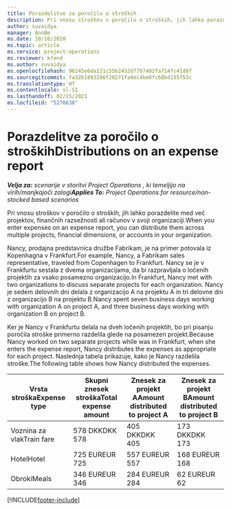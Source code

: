 ```yaml
---
title: Porazdelitve za poročilo o stroških
description: Pri vnosu stroškov v poročilo o stroških, jih lahko porazdelite med več projektov, pravnih oseb ali računov v svoji organizaciji.
author: suvaidya
manager: AnnBe
ms.date: 10/10/2020
ms.topic: article
ms.service: project-operations
ms.reviewer: kfend
ms.author: suvaidya
ms.openlocfilehash: 96245e6da131c55b2452d7797402fa714fc41d07
ms.sourcegitcommit: fa32b1893286f20271fa4ec4be8fc68bd135f53c
ms.translationtype: HT
ms.contentlocale: sl-SI
ms.lasthandoff: 02/15/2021
ms.locfileid: "5276638"
---
```

# <a name="distributions-on-an-expense-report"></a><span data-ttu-id="e8656-103">Porazdelitve za poročilo o stroških</span><span class="sxs-lookup"><span data-stu-id="e8656-103">Distributions on an expense report</span></span>

<span data-ttu-id="e8656-104">_**Velja za:** scenarije v storitvi Project Operations , ki temeljijo na virih/manjkajoči zalogi_</span><span class="sxs-lookup"><span data-stu-id="e8656-104">_**Applies To:** Project Operations for resource/non-stocked based scenarios_</span></span>

<span data-ttu-id="e8656-105">Pri vnosu stroškov v poročilo o stroških, jih lahko porazdelite med več projektov, finančnih razsežnosti ali računov v svoji organizaciji.</span><span class="sxs-lookup"><span data-stu-id="e8656-105">When you enter expenses on an expense report, you can distribute them across multiple projects, financial dimensions, or accounts in your organization.</span></span>

<span data-ttu-id="e8656-106">Nancy, prodajna predstavnica družbe Fabrikam, je na primer potovala iz Kopenhagna v Frankfurt.</span><span class="sxs-lookup"><span data-stu-id="e8656-106">For example, Nancy, a Fabrikam sales representative, traveled from Copenhagen to Frankfurt.</span></span> <span data-ttu-id="e8656-107">Nancy se je v Frankfurtu sestala z dvema organizacijama, da bi razpravljala o ločenih projektih za vsako posamezno organizacijo.</span><span class="sxs-lookup"><span data-stu-id="e8656-107">In Frankfurt, Nancy met with two organizations to discuss separate projects for each organization.</span></span> <span data-ttu-id="e8656-108">Nancy je sedem delovnih dni delala z organizacijo A na projektu A in tri delovne dni z organizacijo B na projektu B.</span><span class="sxs-lookup"><span data-stu-id="e8656-108">Nancy spent seven business days working with organization A on project A, and three business days working with organization B on project B.</span></span>

<span data-ttu-id="e8656-109">Ker je Nancy v Frankfurtu delala na dveh ločenih projektih, bo pri pisanju poročila stroške primerno razdelila glede na posamezen projekt.</span><span class="sxs-lookup"><span data-stu-id="e8656-109">Because Nancy worked on two separate projects while was in Frankfurt, when she enters the expense report, Nancy distributes the expenses as appropriate for each project.</span></span> <span data-ttu-id="e8656-110">Naslednja tabela prikazuje, kako je Nancy razdelila stroške.</span><span class="sxs-lookup"><span data-stu-id="e8656-110">The following table shows how Nancy distributed the expenses.</span></span>

| <span data-ttu-id="e8656-111">Vrsta stroška</span><span class="sxs-lookup"><span data-stu-id="e8656-111">Expense type</span></span> | <span data-ttu-id="e8656-112">Skupni znesek stroška</span><span class="sxs-lookup"><span data-stu-id="e8656-112">Total expense amount</span></span> | <span data-ttu-id="e8656-113">Znesek za projekt A</span><span class="sxs-lookup"><span data-stu-id="e8656-113">Amount distributed to project A</span></span> | <span data-ttu-id="e8656-114">Znesek za projekt B</span><span class="sxs-lookup"><span data-stu-id="e8656-114">Amount distributed to project B</span></span> |
|--------------|----------------------|---------------------------------|---------------------------------|
| <span data-ttu-id="e8656-115">Voznina za vlak</span><span class="sxs-lookup"><span data-stu-id="e8656-115">Train fare</span></span>   | <span data-ttu-id="e8656-116">578 DKK</span><span class="sxs-lookup"><span data-stu-id="e8656-116">DKK 578</span></span>              | <span data-ttu-id="e8656-117">405 DKK</span><span class="sxs-lookup"><span data-stu-id="e8656-117">DKK 405</span></span>                         | <span data-ttu-id="e8656-118">173 DKK</span><span class="sxs-lookup"><span data-stu-id="e8656-118">DKK 173</span></span>                         |
| <span data-ttu-id="e8656-119">Hotel</span><span class="sxs-lookup"><span data-stu-id="e8656-119">Hotel</span></span>        | <span data-ttu-id="e8656-120">725 EUR</span><span class="sxs-lookup"><span data-stu-id="e8656-120">EUR 725</span></span>              | <span data-ttu-id="e8656-121">557 EUR</span><span class="sxs-lookup"><span data-stu-id="e8656-121">EUR 557</span></span>                         | <span data-ttu-id="e8656-122">168 EUR</span><span class="sxs-lookup"><span data-stu-id="e8656-122">EUR 168</span></span>                         |
| <span data-ttu-id="e8656-123">Obroki</span><span class="sxs-lookup"><span data-stu-id="e8656-123">Meals</span></span>        | <span data-ttu-id="e8656-124">346 EUR</span><span class="sxs-lookup"><span data-stu-id="e8656-124">EUR 346</span></span>              | <span data-ttu-id="e8656-125">284 EUR</span><span class="sxs-lookup"><span data-stu-id="e8656-125">EUR 284</span></span>                         | <span data-ttu-id="e8656-126">62 EUR</span><span class="sxs-lookup"><span data-stu-id="e8656-126">EUR 62</span></span>                          |


[!INCLUDE[footer-include](../includes/footer-banner.md)]